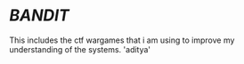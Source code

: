 # _BANDIT_
This includes the ctf wargames that i am using to improve my understanding of the systems.
'aditya'
